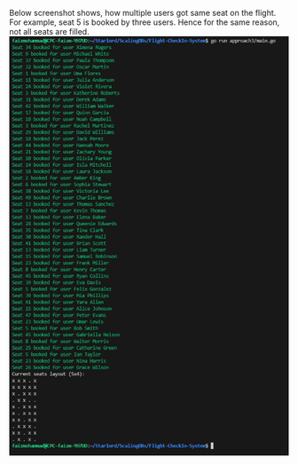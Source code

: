 Below screenshot shows, how multiple users got same seat on the flight. For example, seat 5 is booked by three users. Hence for the same reason, not all seats are filled.
![alt text](image-1.png)

